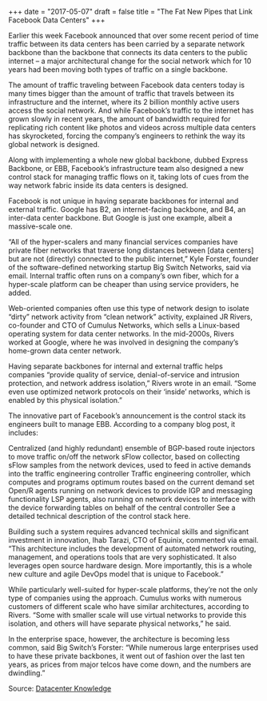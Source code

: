 +++
date = "2017-05-07"
draft = false
title = "The Fat New Pipes that Link Facebook Data Centers"
+++

Earlier this week Facebook announced that over some recent period of time traffic between its data centers has been carried by a separate network backbone than the backbone that connects its data centers to the public internet – a major architectural change for the social network which for 10 years had been moving both types of traffic on a single backbone.

The amount of traffic traveling between Facebook data centers today is many times bigger than the amount of traffic that travels between its infrastructure and the internet, where its 2 billion monthly active users access the social network. And while Facebook’s traffic to the internet has grown slowly in recent years, the amount of bandwidth required for replicating rich content like photos and videos across multiple data centers has skyrocketed, forcing the company’s engineers to rethink the way its global network is designed.

Along with implementing a whole new global backbone, dubbed Express Backbone, or EBB, Facebook’s infrastructure team also designed a new control stack for managing traffic flows on it, taking lots of cues from the way network fabric inside its data centers is designed.

Facebook is not unique in having separate backbones for internal and external traffic. Google has B2, an internet-facing backbone, and B4, an inter-data center backbone. But Google is just one example, albeit a massive-scale one.

“All of the hyper-scalers and many financial services companies have private fiber networks that traverse long distances between [data centers] but are not (directly) connected to the public internet,” Kyle Forster, founder of the software-defined networking startup Big Switch Networks, said via email. Internal traffic often runs on a company’s own fiber, which for a hyper-scale platform can be cheaper than using service providers, he added.

Web-oriented companies often use this type of network design to isolate “dirty” network activity from “clean network” activity, explained JR Rivers, co-founder and CTO of Cumulus Networks, which sells a Linux-based operating system for data center networks. In the mid-2000s, Rivers worked at Google, where he was involved in designing the company’s home-grown data center network.

Having separate backbones for internal and external traffic helps companies “provide quality of service, denial-of-service and intrusion protection, and network address isolation,” Rivers wrote in an email. “Some even use optimized network protocols on their ‘inside’ networks, which is enabled by this physical isolation.”

The innovative part of Facebook’s announcement is the control stack its engineers built to manage EBB. According to a company blog post, it includes:

Centralized (and highly redundant) ensemble of BGP-based route injectors to move traffic on/off the network
sFlow collector, based on collecting sFlow samples from the network devices, used to feed in active demands into the traffic engineering controller
Traffic engineering controller, which computes and programs optimum routes based on the current demand set
Open/R agents running on network devices to provide IGP and messaging functionality
LSP agents, also running on network devices to interface with the device forwarding tables on behalf of the central controller
See a detailed technical description of the control stack here.

Building such a system requires advanced technical skills and significant investment in innovation, Ihab Tarazi, CTO of Equinix, commented via email. “This architecture includes the development of automated network routing, management, and operations tools that are very sophisticated. It also leverages open source hardware design. More importantly, this is a whole new culture and agile DevOps model that is unique to Facebook.”

While particularly well-suited for hyper-scale platforms, they’re not the only type of companies using the approach. Cumulus works with numerous customers of different scale who have similar architectures, according to Rivers. “Some with smaller scale will use virtual networks to provide this isolation, and others will have separate physical networks,” he said.

In the enterprise space, however, the architecture is becoming less common, said Big Switch’s Forster: “While numerous large enterprises used to have these private backbones, it went out of fashion over the last ten years, as prices from major telcos have come down, and the numbers are dwindling.”

Source: <a href=http://www.datacenterknowledge.com/archives/2017/05/04/the-fat-new-pipes-that-link-facebook-data-centers/>Datacenter Knowledge</a>
